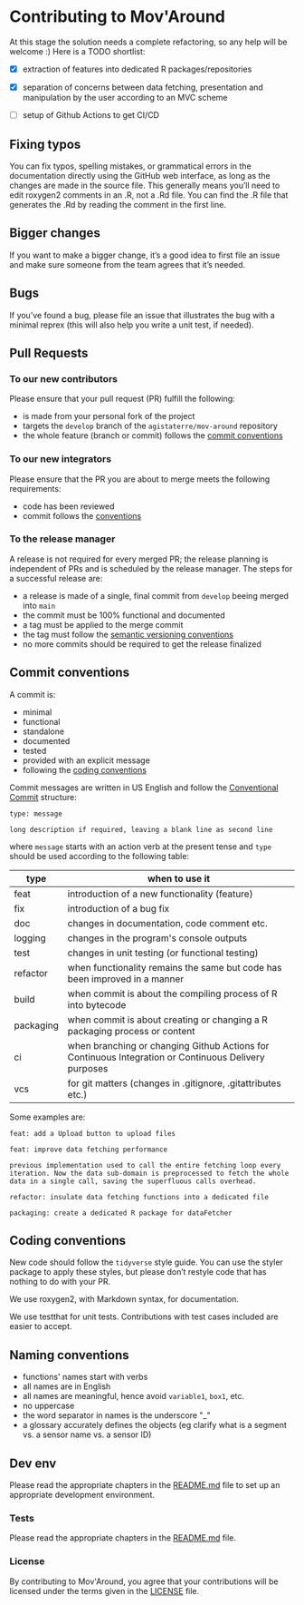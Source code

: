 # Contributing to Mov'Around

At this stage the solution needs a complete refactoring, so any help will be welcome :)
Here is a TODO shortlist:

- [x] extraction of features into dedicated R packages/repositories
- [x] separation of concerns between data fetching, presentation and manipulation by the user according to an MVC scheme
- [ ] setup of Github Actions to get CI/CD


## Fixing typos

You can fix typos, spelling mistakes, or grammatical errors in the documentation directly using the GitHub web interface, as long as the changes are made in the source file. This generally means you’ll need to edit roxygen2 comments in an .R, not a .Rd file. You can find the .R file that generates the .Rd by reading the comment in the first line.

## Bigger changes

If you want to make a bigger change, it’s a good idea to first file an issue and make sure someone from the team agrees that it’s needed.

## Bugs

If you’ve found a bug, please file an issue that illustrates the bug with a minimal reprex (this will also help you write a unit test, if needed).


## Pull Requests

### To our new contributors

Please ensure that your pull request (PR) fulfill the following:

- is made from your personal fork of the project
- targets the `develop` branch of the `agistaterre/mov-around` repository
- the whole feature (branch or commit) follows the [commit conventions](#commit-conventions)


### To our new integrators

Please ensure that the PR you are about to merge meets the following requirements:

- code has been reviewed
- commit follows the [conventions](#commit-conventions)


### To the release manager

A release is not required for every merged PR; the release planning is independent of PRs and is scheduled by the release manager.
The steps for a successful release are:

- a release is made of a single, final commit from `develop` beeing merged into `main`
- the commit must be 100% functional and documented
- a tag must be applied to the merge commit
- the tag must follow the [semantic versioning conventions](https://semver.org/)
- no more commits should be required to get the release finalized


## Commit conventions

A commit is:

- minimal
- functional
- standalone
- documented
- tested
- provided with an explicit message
- following the [coding conventions](#coding-conventions)

Commit messages are written in US English and follow the [Conventional Commit](https://www.conventionalcommits.org/en/v1.0.0/) structure:

```
type: message

long description if required, leaving a blank line as second line
```

where `message` starts with an action verb at the present tense and `type` should be used according to the following table:

| type | when to use it |
|------|-------------|
| feat | introduction of a new functionality (feature) |
| fix  | introduction of a bug fix |
| doc  | changes in documentation, code comment etc. |
| logging | changes in the program's console outputs |
| test | changes in unit testing (or functional testing) |
| refactor | when functionality remains the same but code has been improved in a manner |
| build | when commit is about the compiling process of R into bytecode |
| packaging | when commit is about creating or changing a R packaging process or content |
| ci | when branching or changing Github Actions for Continuous Integration or Continuous Delivery purposes |
| vcs | for git matters (changes in .gitignore, .gitattributes etc.) |

Some examples are:

```
feat: add a Upload button to upload files
```

```
feat: improve data fetching performance

previous implementation used to call the entire fetching loop every iteration. Now the data sub-domain is preprocessed to fetch the whole data in a single call, saving the superfluous calls overhead.
```

```
refactor: insulate data fetching functions into a dedicated file
```

```
packaging: create a dedicated R package for dataFetcher
```


## Coding conventions

New code should follow the `tidyverse` style guide. You can use the styler package to apply these styles, but please don’t restyle code that has nothing to do with your PR.

We use roxygen2, with Markdown syntax, for documentation.

We use testthat for unit tests. Contributions with test cases included are easier to accept.


## Naming conventions

- functions' names start with verbs
- all names are in English
- all names are meaningful, hence avoid `variable1`, `box1`, etc.
- no uppercase
- the word separator in names is the underscore "_"
- a glossary accurately defines the objects (eg clarify what is a segment vs. a sensor name vs. a sensor ID)



## Dev env

Please read the appropriate chapters in the [README.md](README.md) file to set up an appropriate development environment.


### Tests

Please read the appropriate chapters in the [README.md](README.md) file.


### License

By contributing to Mov'Around, you agree that your contributions will be
licensed under the terms given in the [LICENSE](LICENSE) file.
